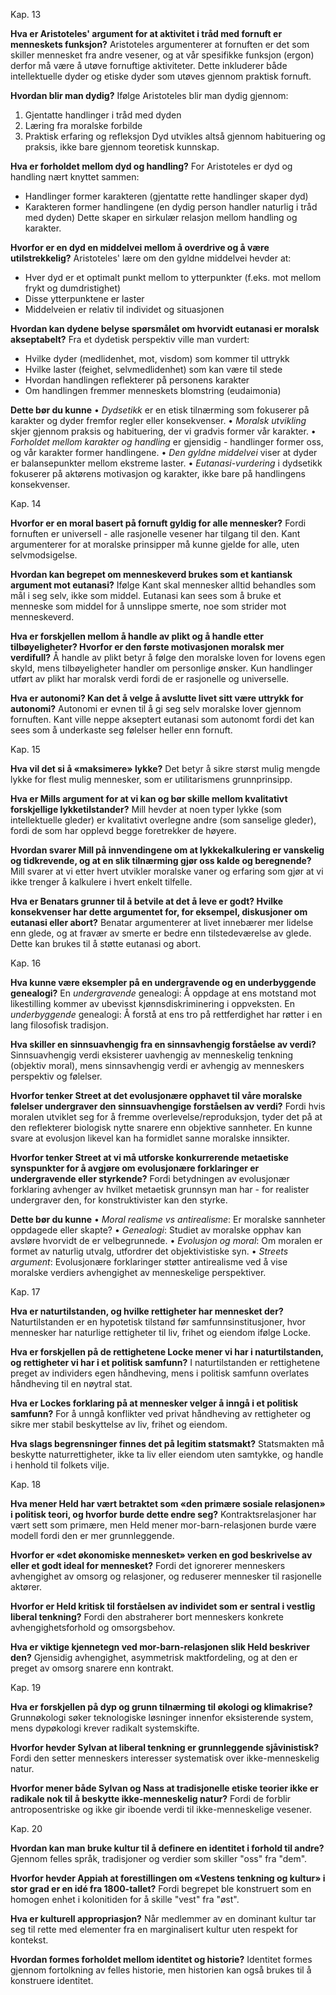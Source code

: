 Kap. 13

**Hva er Aristoteles' argument for at aktivitet i tråd med fornuft er menneskets funksjon?**
Aristoteles argumenterer at fornuften er det som skiller mennesket fra andre vesener, og at vår spesifikke funksjon (ergon) derfor må være å utøve fornuftige aktiviteter. Dette inkluderer både intellektuelle dyder og etiske dyder som utøves gjennom praktisk fornuft.

**Hvordan blir man dydig?**
Ifølge Aristoteles blir man dydig gjennom:
1) Gjentatte handlinger i tråd med dyden
2) Læring fra moralske forbilde
3) Praktisk erfaring og refleksjon
Dyd utvikles altså gjennom habituering og praksis, ikke bare gjennom teoretisk kunnskap.

**Hva er forholdet mellom dyd og handling?**
For Aristoteles er dyd og handling nært knyttet sammen:
- Handlinger former karakteren (gjentatte rette handlinger skaper dyd)
- Karakteren former handlingene (en dydig person handler naturlig i tråd med dyden)
Dette skaper en sirkulær relasjon mellom handling og karakter.

**Hvorfor er en dyd en middelvei mellom å overdrive og å være utilstrekkelig?**
Aristoteles' lære om den gyldne middelvei hevder at:
- Hver dyd er et optimalt punkt mellom to ytterpunkter (f.eks. mot mellom frykt og dumdristighet)
- Disse ytterpunktene er laster
- Middelveien er relativ til individet og situasjonen

**Hvordan kan dydene belyse spørsmålet om hvorvidt eutanasi er moralsk akseptabelt?**
Fra et dydetisk perspektiv ville man vurdert:
- Hvilke dyder (medlidenhet, mot, visdom) som kommer til uttrykk
- Hvilke laster (feighet, selvmedlidenhet) som kan være til stede
- Hvordan handlingen reflekterer på personens karakter
- Om handlingen fremmer menneskets blomstring (eudaimonia)

**Dette bør du kunne**
• *Dydsetikk* er en etisk tilnærming som fokuserer på karakter og dyder fremfor regler eller konsekvenser.
• *Moralsk utvikling* skjer gjennom praksis og habituering, der vi gradvis former vår karakter.
• *Forholdet mellom karakter og handling* er gjensidig - handlinger former oss, og vår karakter former handlingene.
• *Den gyldne middelvei* viser at dyder er balansepunkter mellom ekstreme laster.
• *Eutanasi-vurdering* i dydsetikk fokuserer på aktørens motivasjon og karakter, ikke bare på handlingens konsekvenser.


Kap. 14

**Hvorfor er en moral basert på fornuft gyldig for alle mennesker?**
Fordi fornuften er universell - alle rasjonelle vesener har tilgang til den. Kant argumenterer for at moralske prinsipper må kunne gjelde for alle, uten selvmodsigelse.

**Hvordan kan begrepet om menneskeverd brukes som et kantiansk argument mot eutanasi?**
Ifølge Kant skal mennesker alltid behandles som mål i seg selv, ikke som middel. Eutanasi kan sees som å bruke et menneske som middel for å unnslippe smerte, noe som strider mot menneskeverd.

**Hva er forskjellen mellom å handle av plikt og å handle etter tilbøyeligheter? Hvorfor er den første motivasjonen moralsk mer verdifull?**
Å handle av plikt betyr å følge den moralske loven for lovens egen skyld, mens tilbøyeligheter handler om personlige ønsker. Kun handlinger utført av plikt har moralsk verdi fordi de er rasjonelle og universelle.

**Hva er autonomi? Kan det å velge å avslutte livet sitt være uttrykk for autonomi?**
Autonomi er evnen til å gi seg selv moralske lover gjennom fornuften. Kant ville neppe akseptert eutanasi som autonomt fordi det kan sees som å underkaste seg følelser heller enn fornuft.

Kap. 15

**Hva vil det si å «maksimere» lykke?**
Det betyr å sikre størst mulig mengde lykke for flest mulig mennesker, som er utilitarismens grunnprinsipp.

**Hva er Mills argument for at vi kan og bør skille mellom kvalitativt forskjellige lykketilstander?**
Mill hevder at noen typer lykke (som intellektuelle gleder) er kvalitativt overlegne andre (som sanselige gleder), fordi de som har opplevd begge foretrekker de høyere.

**Hvordan svarer Mill på innvendingene om at lykkekalkulering er vanskelig og tidkrevende, og at en slik tilnærming gjør oss kalde og beregnende?**
Mill svarer at vi etter hvert utvikler moralske vaner og erfaring som gjør at vi ikke trenger å kalkulere i hvert enkelt tilfelle.

**Hva er Benatars grunner til å betvile at det å leve er godt? Hvilke konsekvenser har dette argumentet for, for eksempel, diskusjoner om eutanasi eller abort?**
Benatar argumenterer at livet innebærer mer lidelse enn glede, og at fravær av smerte er bedre enn tilstedeværelse av glede. Dette kan brukes til å støtte eutanasi og abort.

Kap. 16

**Hva kunne være eksempler på en undergravende og en underbyggende genealogi?**
En *undergravende* genealogi: Å oppdage at ens motstand mot likestilling kommer av ubevisst kjønnsdiskriminering i oppveksten.
En *underbyggende* genealogi: Å forstå at ens tro på rettferdighet har røtter i en lang filosofisk tradisjon.

**Hva skiller en sinnsuavhengig fra en sinnsavhengig forståelse av verdi?**
Sinnsuavhengig verdi eksisterer uavhengig av menneskelig tenkning (objektiv moral), mens sinnsavhengig verdi er avhengig av menneskers perspektiv og følelser.

**Hvorfor tenker Street at det evolusjonære opphavet til våre moralske følelser undergraver den sinnsuavhengige forståelsen av verdi?**
Fordi hvis moralen utviklet seg for å fremme overlevelse/reproduksjon, tyder det på at den reflekterer biologisk nytte snarere enn objektive sannheter. En kunne svare at evolusjon likevel kan ha formidlet sanne moralske innsikter.

**Hvorfor tenker Street at vi må utforske konkurrerende metaetiske synspunkter for å avgjøre om evolusjonære forklaringer er undergravende eller styrkende?**
Fordi betydningen av evolusjonær forklaring avhenger av hvilket metaetisk grunnsyn man har - for realister undergraver den, for konstruktivister kan den styrke.

**Dette bør du kunne**
• *Moral realisme vs antirealisme*: Er moralske sannheter oppdagede eller skapte?
• *Genealogi*: Studiet av moralske opphav kan avsløre hvorvidt de er velbegrunnede.
• *Evolusjon og moral*: Om moralen er formet av naturlig utvalg, utfordrer det objektivistiske syn.
• *Streets argument*: Evolusjonære forklaringer støtter antirealisme ved å vise moralske verdiers avhengighet av menneskelige perspektiver.


Kap. 17

**Hva er naturtilstanden, og hvilke rettigheter har mennesket der?**
Naturtilstanden er en hypotetisk tilstand før samfunnsinstitusjoner, hvor mennesker har naturlige rettigheter til liv, frihet og eiendom ifølge Locke.

**Hva er forskjellen på de rettighetene Locke mener vi har i naturtilstanden, og rettigheter vi har i et politisk samfunn?**
I naturtilstanden er rettighetene preget av individers egen håndheving, mens i politisk samfunn overlates håndheving til en nøytral stat.

**Hva er Lockes forklaring på at mennesker velger å inngå i et politisk samfunn?**
For å unngå konflikter ved privat håndheving av rettigheter og sikre mer stabil beskyttelse av liv, frihet og eiendom.

**Hva slags begrensninger finnes det på legitim statsmakt?**
Statsmakten må beskytte naturrettigheter, ikke ta liv eller eiendom uten samtykke, og handle i henhold til folkets vilje.

Kap. 18

**Hva mener Held har vært betraktet som «den primære sosiale relasjonen» i politisk teori, og hvorfor burde dette endre seg?**
Kontraktsrelasjoner har vært sett som primære, men Held mener mor-barn-relasjonen burde være modell fordi den er mer grunnleggende.

**Hvorfor er «det økonomiske mennesket» verken en god beskrivelse av eller et godt ideal for mennesket?**
Fordi det ignorerer menneskers avhengighet av omsorg og relasjoner, og reduserer mennesker til rasjonelle aktører.

**Hvorfor er Held kritisk til forståelsen av individet som er sentral i vestlig liberal tenkning?**
Fordi den abstraherer bort menneskers konkrete avhengighetsforhold og omsorgsbehov.

**Hva er viktige kjennetegn ved mor-barn-relasjonen slik Held beskriver den?**
Gjensidig avhengighet, asymmetrisk maktfordeling, og at den er preget av omsorg snarere enn kontrakt.

Kap. 19

**Hva er forskjellen på dyp og grunn tilnærming til økologi og klimakrise?**
Grunnøkologi søker teknologiske løsninger innenfor eksisterende system, mens dypøkologi krever radikalt systemskifte.

**Hvorfor hevder Sylvan at liberal tenkning er grunnleggende sjåvinistisk?**
Fordi den setter menneskers interesser systematisk over ikke-menneskelig natur.

**Hvorfor mener både Sylvan og Nass at tradisjonelle etiske teorier ikke er radikale nok til å beskytte ikke-menneskelig natur?**
Fordi de forblir antroposentriske og ikke gir iboende verdi til ikke-menneskelige vesener.

Kap. 20

**Hvordan kan man bruke kultur til å definere en identitet i forhold til andre?**
Gjennom felles språk, tradisjoner og verdier som skiller "oss" fra "dem".

**Hvorfor hevder Appiah at forestillingen om «Vestens tenkning og kultur» i stor grad er en idé fra 1800-tallet?**
Fordi begrepet ble konstruert som en homogen enhet i kolonitiden for å skille "vest" fra "øst".

**Hva er kulturell appropriasjon?**
Når medlemmer av en dominant kultur tar seg til rette med elementer fra en marginalisert kultur uten respekt for kontekst.

**Hvordan formes forholdet mellom identitet og historie?**
Identitet formes gjennom fortolkning av felles historie, men historien kan også brukes til å konstruere identitet.